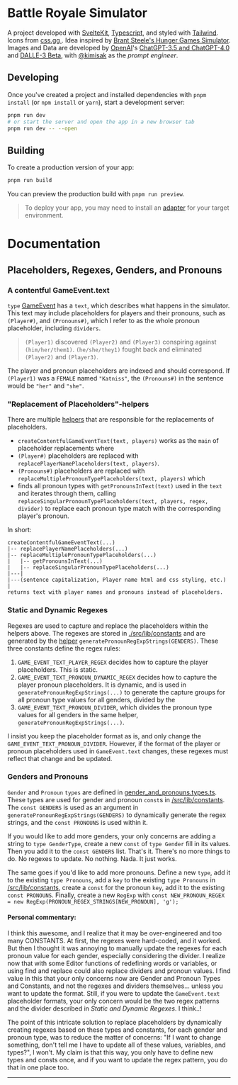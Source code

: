 # Battle Royale Simulator

A project developed with [SvelteKit](https://kit.svelte.dev/), [Typescript](https://www.typescriptlang.org/), and styled with [Tailwind](https://tailwindcss.com/). Icons from [css.gg
](https://css.gg/). Idea inspired by [Brant Steele's Hunger Games Simulator](https://brantsteele.net/hungergames/disclaimer.php). Images and Data are developed by [OpenAI](https://openai.com/)'s [ChatGPT-3.5 and ChatGPT-4.0](https://chat.openai.com/) and [DALLE-3 Beta](https://openai.com/blog/dall-e-3-is-now-available-in-chatgpt-plus-and-enterprise), with [@kimisak](https://github.com/kimisak) as the *prompt engineer*.
## Developing

Once you've created a project and installed dependencies with `pnpm install` (or `npm install` or `yarn`), start a development server:

```bash
pnpm run dev
# or start the server and open the app in a new browser tab
pnpm run dev -- --open
```

## Building

To create a production version of your app:

```bash
pnpm run build
```

You can preview the production build with `pnpm run preview`.

> To deploy your app, you may need to install an [adapter](https://kit.svelte.dev/docs/adapters) for your target environment.

# Documentation

## Placeholders, Regexes, Genders, and Pronouns

### A contentful GameEvent.text

`type` [GameEvent](./src/lib/types/game.types.ts) has a `text`, which describes what happens in the simulator.
This text may include placeholders for players and their pronouns, such as `(Player#)`, and `(Pronouns#)`, which I refer to as the whole pronoun placeholder, including `dividers`.

> `(Player1)` discovered `(Player2)` and `(Player3)` conspiring against `(him/her/them1)`. `(he/she/they1)` fought back and eliminated `(Player2)` and `(Player3)`.

The player and pronoun placeholders are indexed and should correspond. If `(Player1)` was a `FEMALE` named `"Katniss"`, the `(Pronouns#)` in the sentence would be `"her"` and `"she"`.

### "Replacement of Placeholders"-helpers

There are multiple [helpers](./src/lib/helper.ts) that are responsible for the replacements of placeholders.

- `createContentfulGameEventText(text, players)` works as the `main` of placeholder replacements where
- `(Player#)` placeholders are replaced with `replacePlayerNamePlaceholders(text, players)`.
- `(Pronouns#)` placeholders are replaced with `replaceMultiplePronounTypePlaceholders(text, players)` which
- finds all pronoun types with `getPronounsInText(text)` used in the `text` and iterates through them, calling `replaceSingularPronounTypePlaceholders(text, players, regex, divider)` to replace each pronoun type match with the corresponding player's pronoun.

In short:

```
createContentfulGameEventText(...)
|-- replacePlayerNamePlaceholders(...)
|-- replaceMultiplePronounTypePlaceholders(...)
|   |-- getPronounsInText(...)
|   |-- replaceSingularPronounTypePlaceholders(...)
|---|
|---(sentence capitalization, Player name html and css styling, etc.)
|
returns text with player names and pronouns instead of placeholders.
```

### Static and Dynamic Regexes

Regexes are used to capture and replace the placeholders within the helpers above.
The regexes are stored in [./src/lib/constants](./src/lib/constants.ts) and are generated by the [helper](./src/lib/helper.ts) `generatePronounRegExpStrings(GENDERS)`.
These three constants define the regex rules:

1. `GAME_EVENT_TEXT_PLAYER_REGEX` decides how to capture the player placeholders. This is static.
2. `GAME_EVENT_TEXT_PRONOUN_DYNAMIC_REGEX` decides how to capture the player pronoun placeholders. It is dynamic, and is used in `generatePronounRegExpStrings(...)` to generate the capture groups for all pronoun type values for all genders, divided by the
3. `GAME_EVENT_TEXT_PRONOUN_DIVIDER`, which divides the pronoun type values for all genders in the same helper, `generatePronounRegExpStrings(...)`.

I insist you keep the placeholder format as is, and only change the `GAME_EVENT_TEXT_PRONOUN_DIVIDER`. However, if the format of the player or pronoun placeholders used in `GameEvent.text` changes, these regexes must reflect that change and be updated.

### Genders and Pronouns

`Gender` and `Pronoun` `types` are defined in [gender_and_pronouns.types.ts](/src/lib/types/gender_and_pronouns.types.ts). These types are used for gender and pronoun `const`s in [/src/lib/constants](/src/lib/constants). The `const GENDERS` is used as an argument in `generatePronounRegExpStrings(GENDERS)` to dynamically generate the regex strings, and the `const PRONOUNS` is used within it.

If you would like to add more genders, your only concerns are adding a string to `type GenderType`, create a new `const` of `type Gender` fill in its values. Then you add it to the `const GENDERS` list. That's it. There's no more things to do. No regexes to update. No nothing. Nada. It just works.

The same goes if you'd like to add more pronouns. Define a new `type`, add it to the existing `type Pronouns`, add a `key` to the existing `type Pronouns` in [/src/lib/constants](/src/lib/constants), create a `const` for the pronoun `key`, add it to the existing `const PRONOUNS`. Finally, create a new `RegExp` with `const NEW_PRONOUN_REGEX = new RegExp(PRONOUN_REGEX_STRINGS[NEW_PRONOUN], 'g');`

#### Personal commentary:

I think this awesome, and I realize that it may be over-engineered and too many CONSTANTS. At first, the regexes were hard-coded, and it worked. But then I thought it was annoying to manually update the regexes for each pronoun value for each gender, especially considering the divider.
I realize now that with some Editor functions of redefining words or variables, or using find and replace could also replace dividers and pronoun values. I find value in this that your only concerns now are Gender and Pronoun Types and Constants, and not the regexes and dividers themselves... unless you want to update the format.
Still, if you were to update the `GameEvent.text` placeholder formats, your only concern would be the two regex patterns and the divider described in _Static and Dynamic Regexes_. I think..!

The point of this intricate solution to replace placeholders by dynamically creating regexes based on these types and constants, for each gender and pronoun type, was to reduce the matter of concerns:
"If I want to change something, don't tell me I have to update all of these values, variables, and types?", I won't. My claim is that this way, you only have to define new types and consts once, and if you want to update the regex pattern, you do that in one place too.

---
